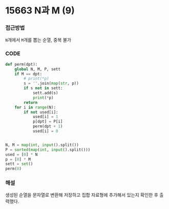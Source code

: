 # 15663 N과 M (9)



### 접근방법

`N`개에서 `M`개를 뽑는 순열, 중복 불가

### CODE

```python
def perm(dpt):
    global N, M, P, sett
    if M == dpt:
        # print(*p)
        s = ''.join(map(str, p))
        if s not in sett:
            sett.add(s)
            print(*p)
        return
    for i in range(N):
        if not used[i]:
            used[i] = 1
            p[dpt] = P[i]
            perm(dpt + 1)
            used[i] = 0


N, M = map(int, input().split())
P = sorted(map(int, input().split()))
used = [0] * N
p = [0] * M
sett = set()
perm(0)
```

### 해설

생성된 순열을 문자열로 변환해 저장하고 집합 자료형에 추가해서 있는지 확인한 후 출력했다.

